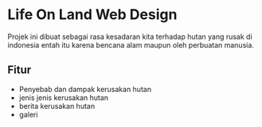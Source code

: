 # Life On Land Web Design

Projek ini dibuat sebagai rasa kesadaran kita terhadap hutan yang rusak di indonesia entah itu karena bencana alam maupun oleh perbuatan manusia.


## Fitur

- Penyebab dan dampak kerusakan hutan
- jenis jenis kerusakan hutan
- berita kerusakan hutan
- galeri

